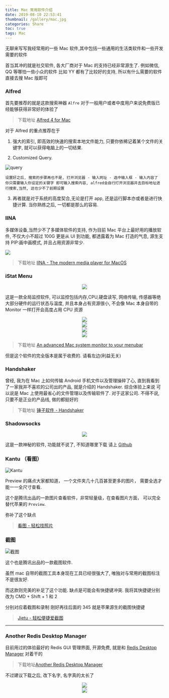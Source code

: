 ```yaml
---
title: Mac 常用软件介绍
date: 2019-08-10 22:53:41
thumbnail: /gallery/mac.jpg
categories: Share
toc: true
tags: Mac
---
```


无聊来写写我经常用的一些 Mac 软件,其中包括一些通用的生活类软件和一些开发需要的软件

  <!-- more -->

首当其冲的就是社交软件, 各大厂商对于 Mac 的支持已经非常源生了. 例如微信, QQ 等哪怕一些小众的软件
比如 YY 都有了比较好的支持, 所以有什么需要的软件直接去搜 Mac 版即可

### Alfred

首先要推荐的就是这款搜索神器 `Alfre` 对于一般用户或者中度用户来说免费版已经能够获得非常好的体验了

> 下载地址 [Alfred 4 for Mac](https://www.alfredapp.com/)

对于 Alfred 的重点推荐在于

1.  强大的索引, 即高效的快速的搜索本地文件能力, 只要你依稀记着某个文件的关键字, 就可以获得电脑上的一切结果.

2.  Customized Query.

![query](1.png)

    设置好之后, 搜索的步骤再也不是, 打开浏览器 - 输入网址 - 选中输入框 - 输入内容了
    你只需要输入你设定的关键字 即可输入搜索内容, alfred会自行打开浏览器并去目标地址进行搜索,当然, 这也少不了前期设置

3.  再者就是对于系统的高度契合,无论是打开 app, 还是运行脚本亦或者是进行快捷计算. 当你熟练之后,
    一切都是那么的容易.

### IINA

多媒体设备,当然少不了多媒体软件的支持, 作为目前 Mac 平台上最好用的播放软件, 不仅大小不超过 100G 更是从 UI 到功能, 都透露着为 Mac 打造的气息, 源生支持 PIP:画中画模式, 并且占用资源非常少.

![](2.png)

> 下载地址 [IINA - The modern media player for MacOS](https://iina.io/)

### iStat Menu

<div align=center>
  <img src="3.png" />
</div>

这是一款全局监控软件, 可以监控包括内存,CPU,硬盘读写, 网络传输, 传感器等绝大部分硬件的运行状态与温度, 并且本身占有资源很小, 不会像 Mac 本身自带的 Monitor 一样打开会高度占用 CPU 资源

<div align=center>
  <img src="4.png" />
</div>
<div align=center>
  <img src="5.png" />
</div>
<div align=center>
  <img src="6.png" />
</div>
<div align=center>
  <img src="7.png" />
</div>

> 下载地址 [An advanced Mac system monitor to your menubar](https://bjango.com/mac/istatmenus/)

但是这个软件的完全版本是属于收费的. 请看左边(利益无关)

### Handshaker

曾经, 我为在 Mac 上如何传输 Android 手机文件以及管理操碎了心, 直到我看到了一家我并不喜欢的公司出的产品, 就是介绍的 Handshaker. 综合体验上来说
可以说是 Mac 上使用最省心的文件管理以及传输软件了. 对于这家公司. 不得不说,只要不是正业的产品线, 做的都挺好的

> 下载地址 [锤子软件 - Handshaker](https://www.smartisan.com/apps/#/handshaker)

### Shadowsocks

<div align=center>
  <img src="8.png" />
</div>

这是一款神秘的软件, 功能就不说了, 不知道哪里下载 请上 [Github](https://github.com)

### Kantu （看图）

![Kantu](12.png)

Preview 的痛点大家都知道， 一个文件夹几十几百甚至更多的图片， 需要全选才能一一全尺寸查看.

这个是腾讯出品的一款图片查看软件，非常轻量级，在查看图片方面， 可以完全替代苹果的 `Preview`.

弥补了这个缺点

> [看图 - 轻松找照片](https://kantu.qq.com/)

### 截图

![截图](11.png)

这个也是腾讯出品的一款截图软件.

虽然 mac 自带的截图工具本身现在工具已经很强大了, 唯独对与常用的截图标注不是很友好.

而这款则完美的补足了这个功能. 缺点是可能会有快捷键冲突. 我将其快捷键分别改为 CMD + Shift + 1 和 2

分别对应着截图和录制 刚好再往后面的 345 就是苹果源生的截图快捷键

> [Jietu - 轻松便捷爱截图](https://jietu.qq.com/)

---

### Another Redis Desktop Manager

目前用过的体验最好的 Redis GUI 管理界面, 开源免费, 就是和 [Redis Desktop Manager](https://redisdesktop.com/) 对着干的

> 下载地址[Another Redis Desktop Manager](https://appimage.github.io/Another_Redis_Desktop_Manager/)

不过建议下载之后, 改下名字, 名字真的太长了

<div align=center>
  <img src="9.png" />
</div>
<div align=center>
  <img src="10.png" />
</div>
